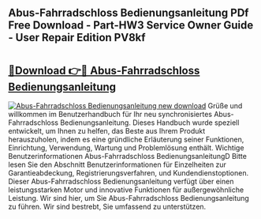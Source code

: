 ## Abus-Fahrradschloss Bedienungsanleitung PDf Free Download - Part-HW3 Service Owner Guide - User Repair Edition PV8kf

# <h2><a href="http://df5hc1q.blite.top/?on=Abus-Fahrradschloss+Bedienungsanleitung">🔗Download 👉🔴 Abus-Fahrradschloss Bedienungsanleitung</a></h2>

[![Abus-Fahrradschloss Bedienungsanleitung new download](https://i.imgur.com/lujVjoI.png)](http://df5hc1q.blite.top/?on=Abus-Fahrradschloss+Bedienungsanleitung)
Grüße und willkommen im Benutzerhandbuch für Ihr neu synchronisiertes Abus-Fahrradschloss Bedienungsanleitung. Dieses Handbuch wurde speziell entwickelt, um Ihnen zu helfen, das Beste aus Ihrem Produkt herauszuholen, indem es eine gründliche Erläuterung seiner Funktionen, Einrichtung, Verwendung, Wartung und Problemlösung enthält. Wichtige Benutzerinformationen Abus-Fahrradschloss BedienungsanleitungD Bitte lesen Sie den Abschnitt Benutzerinformationen für Einzelheiten zur Garantieabdeckung, Registrierungsverfahren, und Kundendienstoptionen. Dieser Abus-Fahrradschloss Bedienungsanleitung verfügt über einen leistungsstarken Motor und innovative Funktionen für außergewöhnliche Leistung. Wir sind hier, um Sie Abus-Fahrradschloss Bedienungsanleitung zu führen. Wir sind bestrebt, Sie umfassend zu unterstützen.
